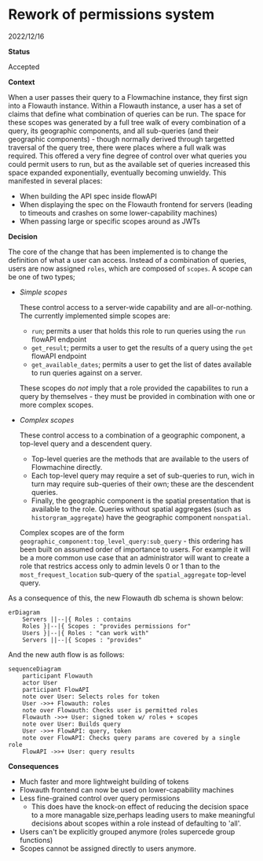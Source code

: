 # Rework of permissions system

2022/12/16

**Status**

Accepted

**Context**

When a user passes their query to a Flowmachine instance, they first sign into a Flowauth instance. Within a Flowauth instance, a user has a set of claims that define what combination of queries can be run.
The space for these scopes was generated by a full tree walk of every combination of a query, its geographic components, and all sub-queries (and their geographic components) - though normally derived through targetted traversal of the query tree, there were places where a full walk was required. This offered a very fine degree of control over what queries you could permit users to run, but as the available set of queries increased this space expanded exponentially, eventually becoming unwieldy.
This manifested in several places:
 - When building the API spec inside flowAPI
 - When displaying the spec on the Flowauth frontend for servers (leading to timeouts and crashes on some lower-capability machines)
 - When passing large or specific scopes around as JWTs

**Decision**


The core of the change that has been implemented is to change the definition of what a user can access. Instead of a combination of queries, users are now assigned `roles`, which are composed of `scopes`. A scope can be one of two types;
 - *Simple scopes*

   These control access to a server-wide capability and are all-or-nothing. The currently implemented simple scopes are:
   - `run`; permits a user that holds this role to run queries using the `run` flowAPI endpoint
   - `get_result`; permits a user to get the results of a query using the `get` flowAPI endpoint
   - `get_available_dates`; permits a user to get the list of dates available to run queries against on a server.
   
   These scopes do *not* imply that a role provided the capabilites to run a query by themselves - they must be provided in combination with one or more complex scopes.

 - *Complex scopes*
  
   These control access to a combination of a geographic component, a top-level query and a descendent query.
   - Top-level queries are the methods that are available to the users of Flowmachine directly.
   - Each top-level query may require a set of sub-queries to run, wich in turn may require sub-queries of their own; these are the descendent queries.
   - Finally, the geographic component is the spatial presentation that is available to the role. Queries without spatial aggregates (such as `historgram_aggregate`) have the geographic component `nonspatial`.
   
   Complex scopes are of the form `geographic_component:top_level_query:sub_query` - this ordering has been built on assumed order of importance to users. For example it will be a more common use case that an administrator will want to create a role that restrics access only to admin levels 0 or 1 than to the `most_frequest_location` sub-query of the `spatial_aggregate` top-level query.

As a consequence of this, the new Flowauth db schema is shown below:

```mermaid
erDiagram
    Servers ||--|{ Roles : contains
    Roles }|--|{ Scopes : "provides permissions for"
    Users }|--|{ Roles : "can work with"
    Servers ||--|{ Scopes : "provides"
```

And the new auth flow is as follows:


```mermaid
sequenceDiagram
    participant Flowauth
    actor User
    participant FlowAPI
    note over User: Selects roles for token
    User ->>+ Flowauth: roles
    note over Flowauth: Checks user is permitted roles
    Flowauth ->>+ User: signed token w/ roles + scopes
    note over User: Builds query
    User ->>+ FlowAPI: query, token
    note over FlowAPI: Checks query params are covered by a single role
    FlowAPI ->>+ User: query results
```

**Consequences**
 - Much faster and more lightweight building of tokens
 - Flowauth frontend can now be used on lower-capability machines
 - Less fine-grained control over query permissions
    - This does have the knock-on effect of reducing the decision space to a more managable size,perhaps leading users to make meaningful decisions about scopes within a role instead of defaulting to 'all'.
 - Users can't be explicitly grouped anymore (roles supercede group functions)
 - Scopes cannot be assigned directly to users anymore.
